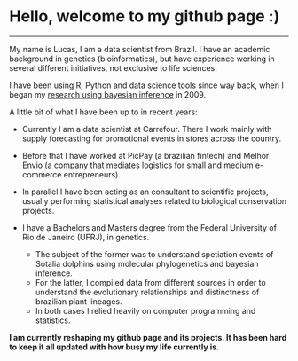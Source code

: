 # **Hello, welcome to my github page :)**

------------------------------------------------------------------------

My name is Lucas, I am a data scientist from Brazil. I have an academic background in genetics (bioinformatics), but have experience working in several different initiatives, not exclusive to life sciences.

I have been using R, Python and data science tools since way back, when I began my [research using bayesian inference](https://journals.plos.org/plosone/article?id=10.1371/journal.pone.0028297) in 2009.

A little bit of what I have been up to in recent years:

* Currently I am a data scientist at Carrefour. There I work mainly with supply forecasting for promotional events in stores across the country.
* Before that I have worked at PicPay (a brazilian fintech) and Melhor Envio (a company that mediates logistics for small and medium e-commerce entrepreneurs).
* In parallel I have been acting as an consultant to scientific projects, usually performing statistical analyses related to biological conservation projects. 

* I have a Bachelors and Masters degree from the Federal University of Rio de Janeiro (UFRJ), in genetics.
  * The subject of the former was to understand spetiation events of Sotalia dolphins using molecular phylogenetics and bayesian inference.
  * For the latter, I compiled data from different sources in order to understand the evolutionary relationships and distinctness of brazilian plant lineages.
  * In both cases I relied heavily on computer programming and statistics.

**I am currently reshaping my github page and its projects. It has been hard to keep it all updated with how busy my life currently is.**
